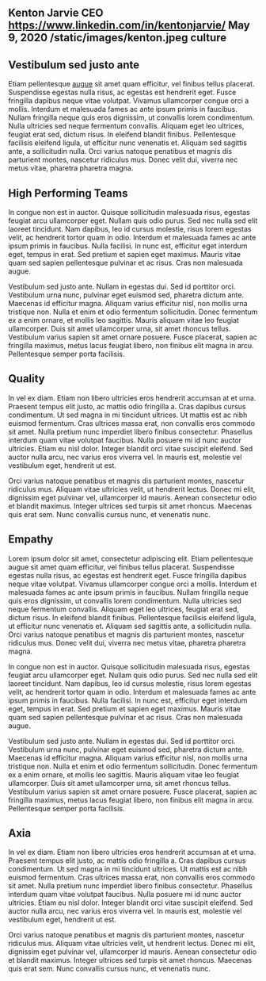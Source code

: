 Kenton Jarvie
CEO
https://www.linkedin.com/in/kentonjarvie/
May 9, 2020
/static/images/kenton.jpeg
culture
---
Vestibulum sed justo ante
---
Etiam pellentesque [augue](https://google.com) sit amet quam efficitur, vel finibus tellus placerat. Suspendisse egestas nulla risus, ac egestas est hendrerit eget. Fusce fringilla dapibus neque vitae volutpat. Vivamus ullamcorper congue orci a mollis. Interdum et malesuada fames ac ante ipsum primis in faucibus. Nullam fringilla neque quis eros dignissim, ut convallis lorem condimentum. Nulla ultricies sed neque fermentum convallis. Aliquam eget leo ultrices, feugiat erat sed, dictum risus. In eleifend blandit finibus. Pellentesque facilisis eleifend ligula, ut efficitur nunc venenatis et. Aliquam sed sagittis ante, a sollicitudin nulla. Orci varius natoque penatibus et magnis dis parturient montes, nascetur ridiculus mus. Donec velit dui, viverra nec metus vitae, pharetra pharetra magna.

## High Performing Teams
In congue non est in auctor. Quisque sollicitudin malesuada risus, egestas feugiat arcu ullamcorper eget. Nullam quis odio purus. Sed nec nulla sed elit laoreet tincidunt. Nam dapibus, leo id cursus molestie, risus lorem egestas velit, ac hendrerit tortor quam in odio. Interdum et malesuada fames ac ante ipsum primis in faucibus. Nulla facilisi. In nunc est, efficitur eget interdum eget, tempus in erat. Sed pretium et sapien eget maximus. Mauris vitae quam sed sapien pellentesque pulvinar et ac risus. Cras non malesuada augue.

Vestibulum sed justo ante. Nullam in egestas dui. Sed id porttitor orci. Vestibulum urna nunc, pulvinar eget euismod sed, pharetra dictum ante. Maecenas id efficitur magna. Aliquam varius efficitur nisl, non mollis urna tristique non. Nulla et enim et odio fermentum sollicitudin. Donec fermentum ex a enim ornare, et mollis leo sagittis. Mauris aliquam vitae leo feugiat ullamcorper. Duis sit amet ullamcorper urna, sit amet rhoncus tellus. Vestibulum varius sapien sit amet ornare posuere. Fusce placerat, sapien ac fringilla maximus, metus lacus feugiat libero, non finibus elit magna in arcu. Pellentesque semper porta facilisis.

## Quality
In vel ex diam. Etiam non libero ultricies eros hendrerit accumsan at et urna. Praesent tempus elit justo, ac mattis odio fringilla a. Cras dapibus cursus condimentum. Ut sed magna in mi tincidunt ultrices. Ut mattis est ac nibh euismod fermentum. Cras ultrices massa erat, non convallis eros commodo sit amet. Nulla pretium nunc imperdiet libero finibus consectetur. Phasellus interdum quam vitae volutpat faucibus. Nulla posuere mi id nunc auctor ultricies. Etiam eu nisl dolor. Integer blandit orci vitae suscipit eleifend. Sed auctor nulla arcu, nec varius eros viverra vel. In mauris est, molestie vel vestibulum eget, hendrerit ut est.

Orci varius natoque penatibus et magnis dis parturient montes, nascetur ridiculus mus. Aliquam vitae ultricies velit, ut hendrerit lectus. Donec mi elit, dignissim eget pulvinar vel, ullamcorper id mauris. Aenean consectetur odio et blandit maximus. Integer ultrices sed turpis sit amet rhoncus. Maecenas quis erat sem. Nunc convallis cursus nunc, et venenatis nunc.

## Empathy
Lorem ipsum dolor sit amet, consectetur adipiscing elit. Etiam pellentesque augue sit amet quam efficitur, vel finibus tellus placerat. Suspendisse egestas nulla risus, ac egestas est hendrerit eget. Fusce fringilla dapibus neque vitae volutpat. Vivamus ullamcorper congue orci a mollis. Interdum et malesuada fames ac ante ipsum primis in faucibus. Nullam fringilla neque quis eros dignissim, ut convallis lorem condimentum. Nulla ultricies sed neque fermentum convallis. Aliquam eget leo ultrices, feugiat erat sed, dictum risus. In eleifend blandit finibus. Pellentesque facilisis eleifend ligula, ut efficitur nunc venenatis et. Aliquam sed sagittis ante, a sollicitudin nulla. Orci varius natoque penatibus et magnis dis parturient montes, nascetur ridiculus mus. Donec velit dui, viverra nec metus vitae, pharetra pharetra magna.

In congue non est in auctor. Quisque sollicitudin malesuada risus, egestas feugiat arcu ullamcorper eget. Nullam quis odio purus. Sed nec nulla sed elit laoreet tincidunt. Nam dapibus, leo id cursus molestie, risus lorem egestas velit, ac hendrerit tortor quam in odio. Interdum et malesuada fames ac ante ipsum primis in faucibus. Nulla facilisi. In nunc est, efficitur eget interdum eget, tempus in erat. Sed pretium et sapien eget maximus. Mauris vitae quam sed sapien pellentesque pulvinar et ac risus. Cras non malesuada augue.

Vestibulum sed justo ante. Nullam in egestas dui. Sed id porttitor orci. Vestibulum urna nunc, pulvinar eget euismod sed, pharetra dictum ante. Maecenas id efficitur magna. Aliquam varius efficitur nisl, non mollis urna tristique non. Nulla et enim et odio fermentum sollicitudin. Donec fermentum ex a enim ornare, et mollis leo sagittis. Mauris aliquam vitae leo feugiat ullamcorper. Duis sit amet ullamcorper urna, sit amet rhoncus tellus. Vestibulum varius sapien sit amet ornare posuere. Fusce placerat, sapien ac fringilla maximus, metus lacus feugiat libero, non finibus elit magna in arcu. Pellentesque semper porta facilisis.

## Axia
In vel ex diam. Etiam non libero ultricies eros hendrerit accumsan at et urna. Praesent tempus elit justo, ac mattis odio fringilla a. Cras dapibus cursus condimentum. Ut sed magna in mi tincidunt ultrices. Ut mattis est ac nibh euismod fermentum. Cras ultrices massa erat, non convallis eros commodo sit amet. Nulla pretium nunc imperdiet libero finibus consectetur. Phasellus interdum quam vitae volutpat faucibus. Nulla posuere mi id nunc auctor ultricies. Etiam eu nisl dolor. Integer blandit orci vitae suscipit eleifend. Sed auctor nulla arcu, nec varius eros viverra vel. In mauris est, molestie vel vestibulum eget, hendrerit ut est.

Orci varius natoque penatibus et magnis dis parturient montes, nascetur ridiculus mus. Aliquam vitae ultricies velit, ut hendrerit lectus. Donec mi elit, dignissim eget pulvinar vel, ullamcorper id mauris. Aenean consectetur odio et blandit maximus. Integer ultrices sed turpis sit amet rhoncus. Maecenas quis erat sem. Nunc convallis cursus nunc, et venenatis nunc.
